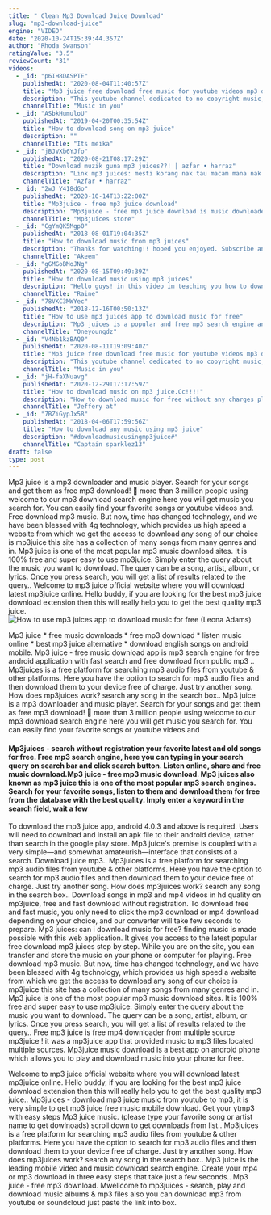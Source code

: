 ```yaml
---
title: " Clean Mp3 Download Juice Download"
slug: "mp3-download-juice"
engine: "VIDEO"
date: "2020-10-24T15:39:44.357Z"
author: "Rhoda Swanson"
ratingValue: "3.5"
reviewCount: "31"
videos:
  - _id: "p6IH8DASPTE"
    publishedAt: "2020-08-04T11:40:57Z"
    title: "Mp3 juice free download free music for youtube videos mp3 downloads no copyright (superstar - ryyzn)"
    description: "This youtube channel dedicated to no copyright music, free share, and download. Creative commons music for music lovers. I do not own any of the"
    channelTitle: "Music in you"
  - _id: "ASbkHumuloU"
    publishedAt: "2019-04-20T00:35:54Z"
    title: "How to download song on mp3 juice"
    description: ""
    channelTitle: "Its meika"
  - _id: "jBJVXb6YJfo"
    publishedAt: "2020-08-21T08:17:29Z"
    title: "Download muzik guna mp3 juices??! | azfar • harraz"
    description: "Link mp3 juices: mesti korang nak tau macam mana nak download muzik kan?haaaaaNi tutorial macam mana nak download muzik atau"
    channelTitle: "Azfar • harraz"
  - _id: "2wJ_Y418dGo"
    publishedAt: "2020-10-14T13:22:00Z"
    title: "Mp3juice - free mp3 juice download"
    description: "Mp3juice - free mp3 juice download is music downloader app. Its free to use at all no login require. App link"
    channelTitle: "Mp3juices store"
  - _id: "CgYmQK5Mgp0"
    publishedAt: "2018-08-01T19:04:35Z"
    title: "How to download music from mp3 juices"
    description: "Thanks for watching!! hoped you enjoyed. Subscribe and like to see more videos like this or gameplay videos. Mp3"
    channelTitle: "Akeem"
  - _id: "gGMGoBMoJNg"
    publishedAt: "2020-08-15T09:49:39Z"
    title: "How to download music using mp3 juices"
    description: "Hello guys! in this video im teaching you how to download music using mp3 juices on chrome hope you like it, kindly subscribe to my channel and like this video"
    channelTitle: "Raine"
  - _id: "78VKC3MWYec"
    publishedAt: "2018-12-16T00:50:13Z"
    title: "How to use mp3 juices app to download music for free"
    description: "Mp3 juices is a popular and free mp3 search engine and tool. Just type in your search query, choose the sources you would like to search on and click the"
    channelTitle: "Oneyoungdz"
  - _id: "V4Nb1kzBAQ0"
    publishedAt: "2020-08-11T19:09:40Z"
    title: "Mp3 juice free download free music for youtube videos mp3 downloads no copyrigh &amp;quot;save us&amp;quot; - ryyzn"
    description: "This youtube channel dedicated to no copyright music, free share, and download. Creative commons music for music lovers. Use or download this copyright"
    channelTitle: "Music in you"
  - _id: "jH-faXNuavg"
    publishedAt: "2020-12-29T17:17:59Z"
    title: "How to download music on mp3 juice.Cc!!!!"
    description: "How to download music for free without any charges pls i am new to youtube so pls like ,comment ,suscribe ,share thank u."
    channelTitle: "Jeffery at"
  - _id: "7BZiGypJx58"
    publishedAt: "2018-04-06T17:59:56Z"
    title: "How to download any music using mp3 juice"
    description: "#downloadmusicusingmp3juice#"
    channelTitle: "Captain sparklez13"
draft: false
type: post
---
```


Mp3 juice is a mp3 downloader and music player. Search for your songs and get them as free mp3 download! 👥 more than 3 million people using welcome to our mp3 download search engine here you will get music you search for. You can easily find your favorite songs or youtube videos and. Free download mp3 music. But now, time has changed technology, and we have been blessed with 4g technology, which provides us high speed a website from which we get the access to download any song of our choice is mp3juice this site has a collection of many songs from many genres and in. Mp3 juice is one of the most popular mp3 music download sites. It is 100% free and super easy to use mp3juice. Simply enter the query about the music you want to download. The query can be a song, artist, album, or lyrics. Once you press search, you will get a list of results related to the query.. Welcome to mp3 juice official website where you will download latest mp3juice online. Hello buddy, if you are looking for the best mp3 juice download extension then this will really help you to get the best quality mp3 juice.
![How to use mp3 juices app to download music for free (Leona Adams)](https://i.ytimg.com/vi/78VKC3MWYec/hqdefault.jpg "How to use mp3 juices app to download music for free (Laura Webster)")

Mp3 juice * free music downloads * free mp3 download * listen music online * best mp3 juice alternative * download english songs on android mobile. Mp3 juice - free music download app is mp3 search engine for free android application with fast search and free download from public mp3 .. Mp3juices is a free platform for searching mp3 audio files from youtube &amp; other platforms. Here you have the option to search for mp3 audio files and then download them to your device free of charge. Just try another song. How does mp3juices work? search any song in the search box.. Mp3 juice is a mp3 downloader and music player. Search for your songs and get them as free mp3 download! 👥 more than 3 million people using welcome to our mp3 download search engine here you will get music you search for. You can easily find your favorite songs or youtube videos and
<!--inArticleAds-->

<!--galleryOne-->

#### Mp3juices - search without registration your favorite latest and old songs for free. Free mp3 search engine, here you can typing in your search query on search bar and click search button. Listen online, share and free music download.Mp3 juice - free mp3 music download. Mp3 juices also known as mp3 juice this is one of the most popular mp3 search engines. Search for your favorite songs, listen to them and download them for free from the database with the best quality. Imply enter a keyword in the search field, wait a few
<!--inArticleAds-->

<!--galleryTwo-->

To download the mp3 juice app, android 4.0.3 and above is required. Users will need to download and install an apk file to their android device, rather than search in the google play store. Mp3 juice&#39;s premise is coupled with a very simple—and somewhat amateurish—interface that consists of a search. Download juice mp3.. Mp3juices is a free platform for searching mp3 audio files from youtube &amp; other platforms. Here you have the option to search for mp3 audio files and then download them to your device free of charge. Just try another song. How does mp3juices work? search any song in the search box.. Download songs in mp3 and mp4 videos in hd quality on mp3juice, free and fast download without registration. To download free and fast music, you only need to click the mp3 download or mp4 download depending on your choice, and our converter will take few seconds to prepare. Mp3 juices: can i download music for free? finding music is made possible with this web application. It gives you access to the latest popular free download mp3 juices step by step. While you are on the site, you can transfer and store the music on your phone or computer for playing. Free download mp3 music. But now, time has changed technology, and we have been blessed with 4g technology, which provides us high speed a website from which we get the access to download any song of our choice is mp3juice this site has a collection of many songs from many genres and in. Mp3 juice is one of the most popular mp3 music download sites. It is 100% free and super easy to use mp3juice. Simply enter the query about the music you want to download. The query can be a song, artist, album, or lyrics. Once you press search, you will get a list of results related to the query.. Free mp3 juice is free mp4 downloader from multiple source mp3juice ! it was a mp3juice app that provided music to mp3 files located multiple sources. Mp3juice music download is a best app on android phone which allows you to play and download music into your phone for free.
<!--galleryThree-->

Welcome to mp3 juice official website where you will download latest mp3juice online. Hello buddy, if you are looking for the best mp3 juice download extension then this will really help you to get the best quality mp3 juice.. Mp3juices - download mp3 juice music from youtube to mp3, it is very simple to get mp3 juice free music mobile download. Get your ytmp3 with easy steps Mp3 juice music. (please type your favorite song or artist name to get dowlnoads) scroll down to get downloads from list.. Mp3juices is a free platform for searching mp3 audio files from youtube &amp; other platforms. Here you have the option to search for mp3 audio files and then download them to your device free of charge. Just try another song. How does mp3juices work? search any song in the search box.. Mp3 juice is the leading mobile video and music download search engine. Create your mp4 or mp3 download in three easy steps that take just a few seconds.. Mp3 juice - free mp3 download. Mwellcome to mp3juices - search, play and download music albums &amp; mp3 files also you can download mp3 from youtube or soundcloud just paste the link into box.
